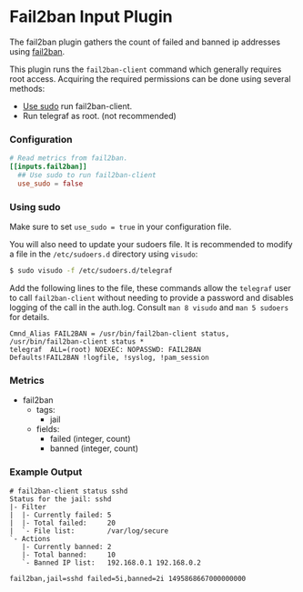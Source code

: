 # Fail2ban Input Plugin

The fail2ban plugin gathers the count of failed and banned ip addresses using
[fail2ban](https://www.fail2ban.org).

This plugin runs the `fail2ban-client` command which generally requires root access.
Acquiring the required permissions can be done using several methods:

- [Use sudo](#using-sudo) run fail2ban-client.
- Run telegraf as root. (not recommended)

### Configuration

```toml
# Read metrics from fail2ban.
[[inputs.fail2ban]]
  ## Use sudo to run fail2ban-client
  use_sudo = false
```

### Using sudo

Make sure to set `use_sudo = true` in your configuration file.

You will also need to update your sudoers file.  It is recommended to modify a
file in the `/etc/sudoers.d` directory using `visudo`:

```bash
$ sudo visudo -f /etc/sudoers.d/telegraf
```

Add the following lines to the file, these commands allow the `telegraf` user
to call `fail2ban-client` without needing to provide a password and disables
logging of the call in the auth.log.  Consult `man 8 visudo` and `man 5
sudoers` for details.
```
Cmnd_Alias FAIL2BAN = /usr/bin/fail2ban-client status, /usr/bin/fail2ban-client status *
telegraf  ALL=(root) NOEXEC: NOPASSWD: FAIL2BAN
Defaults!FAIL2BAN !logfile, !syslog, !pam_session
```

### Metrics

- fail2ban
  - tags:
    - jail
  - fields:
    - failed (integer, count)
    - banned (integer, count)

### Example Output

```
# fail2ban-client status sshd
Status for the jail: sshd
|- Filter
|  |- Currently failed: 5
|  |- Total failed:     20
|  `- File list:        /var/log/secure
`- Actions
   |- Currently banned: 2
   |- Total banned:     10
   `- Banned IP list:   192.168.0.1 192.168.0.2
```

```
fail2ban,jail=sshd failed=5i,banned=2i 1495868667000000000
```
